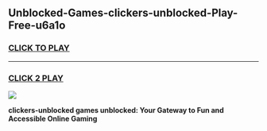 
## Unblocked-Games-clickers-unblocked-Play-Free-u6a1o
<h3>
<a href="https://premium76.site?title=clickers-unblocked&ref=18A1">CLICK TO PLAY</a></h3>
<hr>

<h3>
<a href="https://premium76.site?title=clickers-unblocked&ref=18A1">CLICK 2 PLAY</a>
  
</h3>

<a href="https://premium76.site?title=clickers-unblocked&ref=18A1"><img src="https://clearcache.store/games.png"></a>


**clickers-unblocked games unblocked: Your Gateway to Fun and Accessible Online Gaming**
